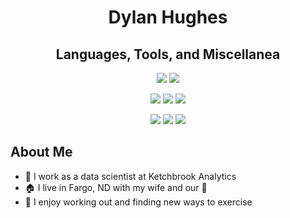 <p>
  <h1 align="center">Dylan Hughes</h1>
</p>

<p align="center">
  <h2 align="center">Languages, Tools, and Miscellanea</h2>
  <p align="center">
    <img src="https://img.shields.io/badge/r-%23276DC3?style=for-the-badge&logo=r&logoColor=white"/> 
    <img src="https://img.shields.io/badge/python-%233776AB?style=for-the-badge&logo=python&logoColor=white"/>
  </p>
  <p align="center">
    <img src="https://img.shields.io/badge/quarto-%2339729E?style=for-the-badge&logo=quarto&logoColor=white"/>
    <img src="https://img.shields.io/badge/databricks-%23FF3621?style=for-the-badge&logo=databricks&logoColor=white"/>
    <img src="https://img.shields.io/badge/snowflake-%2329B5E8?style=for-the-badge&logo=snowflake&logoColor=white"/>
  </p>
  <p align="center">
    <img src="https://img.shields.io/badge/postman-%23FF6C37?style=for-the-badge&logo=postman&logoColor=white"/>
    <img src="https://img.shields.io/badge/git-%23F05032?style=for-the-badge&logo=git&logoColor=white"/>
    <img src="https://img.shields.io/badge/figma-%23F24E1E?style=for-the-badge&logo=figma&logoColor=white"/>
</p>

## About Me
- 💼 I work as a data scientist at Ketchbrook Analytics
- 🏠 I live in Fargo, ND with my wife and our 🐶
- 💪 I enjoy working out and finding new ways to exercise
